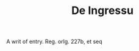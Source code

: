 ---
title: De Ingressu
letter: D
permalink: "/definitions/bld-de-ingressu.html"
body: A writ of entry. Reg. orlg. 227b, et seq
published_at: '2018-07-07'
source: Black's Law Dictionary 2nd Ed (1910)
layout: post
---